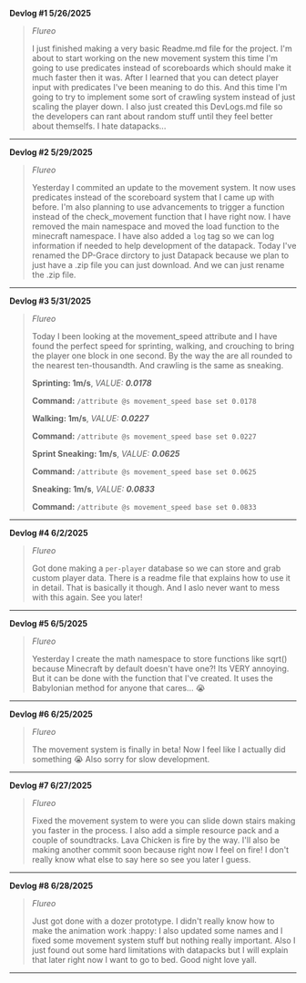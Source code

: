 
**Devlog #1 5/26/2025**
> *Flureo*
>
> I just finished making a very basic Readme.md file for the project. I'm about to start working on the new movement system this time I'm going to use predicates instead of scoreboards which should make it much faster then it was. After I learned that you can detect player input with predicates I've been meaning to do this. And this time I'm going to try to implement some sort of crawling system instead of just scaling the player down. I also just created this DevLogs.md file so the developers can rant about random stuff until they feel better about themselfs. I hate datapacks...

---

**Devlog #2 5/29/2025**
> *Flureo*
>
> Yesterday I commited an update to the movement system. It now uses predicates instead of the scoreboard system that I came up with before. I'm also planning to use advancements to trigger a function instead of the check_movement function that I have right now. I have removed the main namespace and moved the load function to the minecraft namespace. I have also added a `log` tag so we can log information if needed to help development of the datapack. Today I've renamed the DP-Grace dirctory to just Datapack because we plan to just have a .zip file you can just download. And we can just rename the .zip file.

---

**Devlog #3 5/31/2025**
> *Flureo*
>
> Today I been looking at the movement_speed attribute and I have found the perfect speed for sprinting, walking, and crouching to bring the player one block in one second. By the way the are all rounded to the nearest ten-thousandth. And crawling is the same as sneaking.
>
> **Sprinting: 1m/s**, *VALUE:* ***0.0178***
>
> **Command:** `/attribute @s movement_speed base set 0.0178`
>
> **Walking: 1m/s**, *VALUE:* ***0.0227***
>
> **Command:** `/attribute @s movement_speed base set 0.0227`
>
> **Sprint Sneaking: 1m/s**, *VALUE:* ***0.0625***
>
> **Command:** `/attribute @s movement_speed base set 0.0625`
>
> **Sneaking: 1m/s**, *VALUE:* ***0.0833***
>
> **Command:** `/attribute @s movement_speed base set 0.0833`

---

**Devlog #4 6/2/2025**
> *Flureo*
>
> Got done making a `per-player` database so we can store and grab custom player data. There is a readme file that explains how to use it in detail. That is basically it though. And I aslo never want to mess with this again. See you later!

---

**Devlog #5 6/5/2025**
> *Flureo*
>
> Yesterday I create the math namespace to store functions like sqrt() because Minecraft by default doesn't have one?! Its VERY annoying. But it can be done with the function that I've created. It uses the Babylonian method for anyone that cares... :sob:

---

**Devlog #6 6/25/2025**
> *Flureo*
>
> The movement system is finally in beta! Now I feel like I actually did something :sob: Also sorry for slow development.

---

**Devlog #7 6/27/2025**
> *Flureo*
>
> Fixed the movement system to were you can slide down stairs making you faster in the process. I also add a simple resource pack and a couple of soundtracks. Lava Chicken is fire by the way. I'll also be making another commit soon because right now I feel on fire! I don't really know what else to say here so see you later I guess.

---

**Devlog #8 6/28/2025**
> *Flureo*
>
> Just got done with a dozer prototype. I didn't really know how to make the animation work :happy: I also updated some names and I fixed some movement system stuff but nothing really important. Also I just found out some hard limitations with datapacks but I will explain that later right now I want to go to bed. Good night love yall.

---